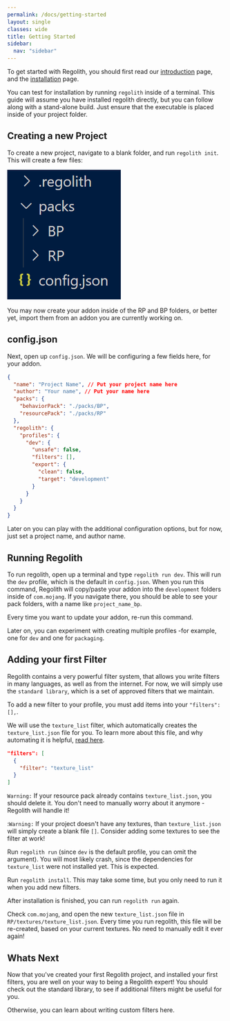 ```yaml
---
permalink: /docs/getting-started
layout: single
classes: wide
title: Getting Started
sidebar:
  nav: "sidebar"
---
```


To get started with Regolith, you should first read our [introduction](/regolith/docs/introduction) page, and the [installation](/regolith/docs/installing) page.

You can test for installation by running `regolith` inside of a terminal. This guide will assume you have installed regolith directly, but you can follow along with a stand-alone build. Just ensure that the executable is placed inside of your project folder.

## Creating a new Project

To create a new project, navigate to a blank folder, and run `regolith init`. This will create a few files:


![](/docs/assets/images/docs/introduction/project-folder.png)

You may now create your addon inside of the RP and BP folders, or better yet, import them from an addon you are currently working on.

## config.json

Next, open up `config.json`. We will be configuring a few fields here, for your addon.

```json
{
  "name": "Project Name", // Put your project name here
  "author": "Your name", // Put your name here
  "packs": {
    "behaviorPack": "./packs/BP",
    "resourcePack": "./packs/RP"
  },
  "regolith": {
    "profiles": {
      "dev": {
        "unsafe": false,
        "filters": [],
        "export": {
          "clean": false,
          "target": "development"
        }
      }
    }
  }
}
```

Later on you can play with the additional configuration options, but for now, just set a project name, and author name.

## Running Regolith

To run regolith, open up a terminal and type `regolith run dev`. This will run the `dev` profile, which is the default in `config.json`. When you run this command, Regolith will copy/paste your addon into the `development` folders inside of `com.mojang`. If you navigate there, you should be able to see your pack folders, with a name like `project_name_bp`. 

Every time you want to update your addon, re-run this command. 

Later on, you can experiment with creating multiple profiles -for example, one for `dev` and one for `packaging`.

## Adding your first Filter

Regolith contains a very powerful filter system, that allows you write filters in many languages, as well as from the internet. For now, we will simply use the `standard library`, which is a set of approved filters that we maintain. 

To add a new filter to your profile, you must add items into your `"filters": [],`.

We will use the `texture_list` filter, which automatically creates the `texture_list.json` file for you. To learn more about this file, and why automating it is helpful, [read here](https://wiki.bedrock.dev/visuals/textures-list.html).

```json
"filters": [
  {
    "filter": "texture_list"
  }
]
```

`Warning:` If your resource pack already contains `texture_list.json`, you should delete it. You don't need to manually worry about it anymore -Regolith will handle it!

:`Warning:` If your project doesn't have any textures, than `texture_list.json` will simply create a blank file `[]`. Consider adding some textures to see the filter at work!

Run `regolith run` (since `dev` is the default profile, you can omit the argument). You will most likely crash, since the dependencies for `texture_list` were not installed yet. This is expected.

Run `regolith install`. This may take some time, but you only need to run it when you add new filters.

After installation is finished, you can run `regolith run` again.

Check `com.mojang`, and open the new `texture_list.json` file in `RP/textures/texture_list.json`. Every time you run regolith, this file will be re-created, based on your current textures. No need to manually edit it ever again!

## Whats Next

Now that you've created your first Regolith project, and installed your first filters, you are well on your way to being a Regolith expert! You should check out the standard library, to see if additional filters might be useful for you.

Otherwise, you can learn about writing custom filters here.